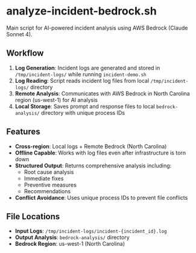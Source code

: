 # analyze-incident-bedrock.sh

Main script for AI-powered incident analysis using AWS Bedrock (Claude Sonnet 4). 

## Workflow
1. **Log Generation**: Incident logs are generated and stored in `/tmp/incident-logs/` while running `incident-demo.sh`
2. **Log Reading**: Script reads incident log files from local `/tmp/incident-logs/` directory
3. **Remote Analysis**: Communicates with AWS Bedrock in North Carolina region (us-west-1) for AI analysis
4. **Local Storage**: Saves prompt and response files to local `bedrock-analysis/` directory with unique process IDs

## Features
- **Cross-region**: Local logs + Remote Bedrock (North Carolina)
- **Offline Capable**: Works with log files even after infrastructure is torn down
- **Structured Output**: Returns comprehensive analysis including:
  - Root cause analysis
  - Immediate fixes
  - Preventive measures
  - Recommendations
- **Conflict Avoidance**: Uses unique process IDs to prevent file conflicts

## File Locations
- **Input Logs**: `/tmp/incident-logs/incident-{incident_id}.log`
- **Output Analysis**: `bedrock-analysis/` directory
- **Bedrock Region**: us-west-1 (North Carolina) 